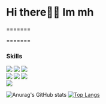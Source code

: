 # Hi there🖐🏻 Im mh

=======


=======
### Skills
<img src="https://img.shields.io/badge/Python-3766AB?style=flat-square&logo=Python&logoColor=white"/></a>
<img src="https://img.shields.io/badge/Jupyter-F37626?style=square&logo=Jupyter&logoColor=white"/>
<img src="https://img.shields.io/badge/C-A8B9CC?style=square&logo=C&logoColor=white"/><br/>
<img src="https://img.shields.io/badge/NumPy-013243?style=square&logo=NumPy&logoColor=white"/>
<img src="https://img.shields.io/badge/pandas-150458?style=square&logo=Pandas&logoColor=white"/>
<img src="https://img.shields.io/badge/MySQL-4479A1?style=square&logo=MySQL&logoColor=white"/><br/>
<img src="https://img.shields.io/badge/Raspberry Pi-A22846?style=square&logo=Raspberry Pi&logoColor=white"/>

![Anurag's GitHub stats](https://github-readme-stats.vercel.app/api?username=daebeobkim&show_icons=true&theme=radical)
[![Top Langs](https://github-readme-stats.vercel.app/api/top-langs/?username=daebeobkim)](https://github.com/anuraghazra/github-readme-stats)

